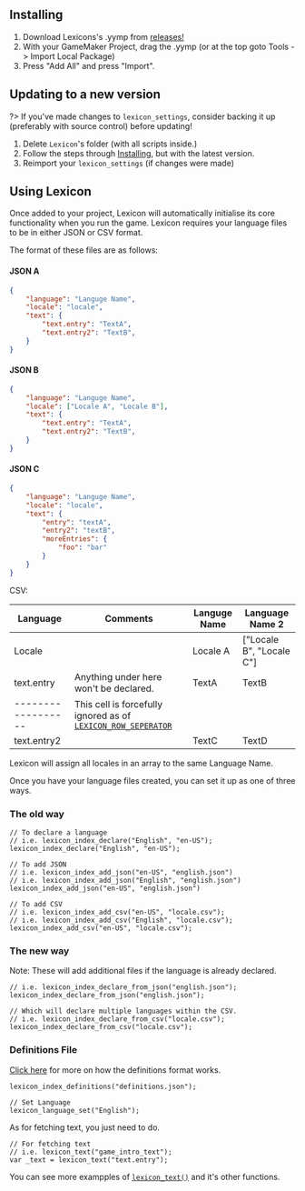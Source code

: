 ## Installing
1. Download Lexicons's .yymp from [releases!](https://github.com/tabularelf/lexicon/releases)
2. With your GameMaker Project, drag the .yymp (or at the top goto Tools -> Import Local Package)
3. Press "Add All" and press "Import".

## Updating to a new version
?> If you've made changes to `lexicon_settings`, consider backing it up (preferably with source control) before updating!

1. Delete `Lexicon`'s folder (with all scripts inside.)
2. Follow the steps through [Installing](#installing), but with the latest version.
3. Reimport your `lexicon_settings` (if changes were made)

## Using Lexicon
Once added to your project, Lexicon will automatically initialise its core functionality when you run the game.
Lexicon requires your language files to be in either JSON or CSV format. 

The format of these files are as follows:

<!-- tabs:start -->

#### **JSON A**

```json
{
	"language": "Languge Name",
	"locale": "locale",
	"text": {
		"text.entry": "TextA",
		"text.entry2": "TextB",
	}
}
```

#### **JSON B**

```json
{
	"language": "Languge Name",
	"locale": ["Locale A", "Locale B"],
	"text": {
		"text.entry": "TextA",
		"text.entry2": "TextB",
	}
}
```

#### **JSON C**

```json
{
	"language": "Languge Name",
	"locale": "locale",
	"text": {
		"entry": "textA",
		"entry2": "textB",
		"moreEntries": {
			"foo": "bar"
		}
	}
}
```

<!-- tabs:end -->

CSV:

| Language | Comments | Languge Name | Language Name 2 |
|------|------|------|------|
| Locale |  | Locale A | ["Locale B", "Locale C"] |
| text.entry| Anything under here won't be declared. | TextA | TextB |
| ------------------ | This cell is forcefully ignored as of [`LEXICON_ROW_SEPERATOR`](configuration.md) | |
| text.entry2| | TextC | TextD |

Lexicon will assign all locales in an array to the same Language Name. 

Once you have your language files created, you can set it up as one of three ways.

<!-- tabs:start -->

### **The old way**

```gml
// To declare a language
// i.e. lexicon_index_declare("English", "en-US");
lexicon_index_declare("English", "en-US");
```

```gml
// To add JSON
// i.e. lexicon_index_add_json("en-US", "english.json")
// i.e. lexicon_index_add_json("English", "english.json")
lexicon_index_add_json("en-US", "english.json")
```

```gml
// To add CSV
// i.e. lexicon_index_add_csv("en-US", "locale.csv");
// i.e. lexicon_index_add_csv("English", "locale.csv");
lexicon_index_add_csv("en-US", "locale.csv");
```

### **The new way**

Note: These will add additional files if the language is already declared.

```gml
// i.e. lexicon_index_declare_from_json("english.json");
lexicon_index_declare_from_json("english.json");
```


```gml
// Which will declare multiple languages within the CSV.
// i.e. lexicon_index_declare_from_csv("locale.csv");
lexicon_index_declare_from_csv("locale.csv");
```

### **Definitions File**

[Click here](definitions.md) for more on how the definitions format works.

```gml
lexicon_index_definitions("definitions.json");
```

<!-- tabs:end -->

```gml
// Set Language
lexicon_language_set("English");
```


As for fetching text, you just need to do.
```gml
// For fetching text
// i.e. lexicon_text("game_intro_text");
var _text = lexicon_text("text.entry");
```

You can see more exampples of [`lexicon_text()`](text.md) and it's other functions.